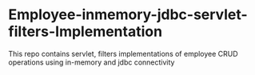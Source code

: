 # Employee-inmemory-jdbc-servlet-filters-Implementation
This repo contains servlet, filters implementations of employee CRUD operations using in-memory and jdbc connectivity
